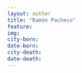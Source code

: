 ```yaml
---
layout: author
title: "Ramón Pacheco"
feature: 
img:
city-born: 
date-born: 
city-death: 
date-death:
---
```

